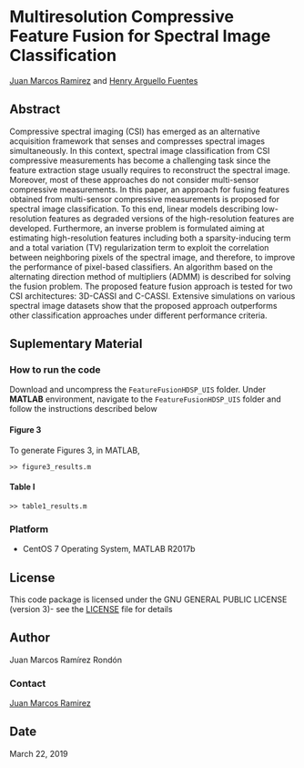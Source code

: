 # Multiresolution Compressive Feature Fusion for Spectral Image Classification

[Juan Marcos Ramirez](juanra@ula.ve) and [Henry Arguello Fuentes](henarfu@uis.edu.co)

## Abstract
Compressive spectral imaging (CSI) has emerged as an alternative acquisition framework that senses and compresses spectral images simultaneously. In this context, spectral image classification from CSI compressive measurements has become a challenging task since the feature extraction stage usually requires to reconstruct the spectral image. Moreover, most of these approaches do not consider multi-sensor compressive measurements. In this paper, an approach for fusing features obtained from multi-sensor compressive measurements is proposed for spectral image classification. To this end, linear models describing low-resolution features as degraded versions of the high-resolution features are developed. Furthermore, an inverse problem is formulated aiming at estimating high-resolution features including both a sparsity-inducing term and a total variation (TV) regularization term to exploit the correlation between neighboring pixels of the spectral image, and therefore, to improve the performance of pixel-based classifiers. An algorithm based on the alternating direction method of multipliers (ADMM) is described for solving the fusion problem. The proposed feature fusion approach is tested for two CSI architectures: 3D-CASSI and C-CASSI. Extensive simulations on various spectral image datasets show that the proposed approach outperforms other classification approaches under different performance criteria. 

## Suplementary Material

### How to run the code

Download and uncompress the `FeatureFusionHDSP_UIS` folder. Under **MATLAB** environment, navigate to the `FeatureFusionHDSP_UIS` folder and follow the instructions described below

#### Figure 3

To generate Figures 3, in MATLAB, 

	>> figure3_results.m
 	
#### Table I

	>> table1_results.m

### Platform

* CentOS 7 Operating System, MATLAB R2017b

## License

This code package is licensed under the GNU GENERAL PUBLIC LICENSE (version 3)- see the [LICENSE](LICENSE) file for details

## Author

Juan Marcos Ramírez Rondón

### Contact

[Juan Marcos Ramirez](juanra@ula.ve)

## Date

March 22, 2019
